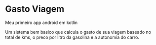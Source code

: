 # Gasto Viagem
 Meu primeiro app android em kotlin

Um sistema bem basico que calcula o gasto de sua viagem baseado no total de kms, o preco por litro da gasolina e a autonomia do carro.
